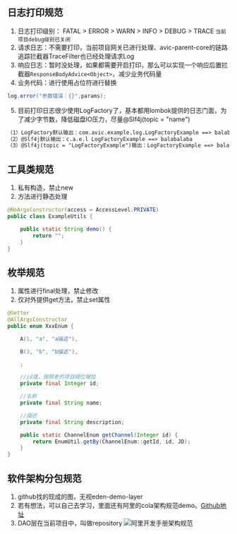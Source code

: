 ## 日志打印规范
1. 日志打印级别： FATAL > ERROR > WARN > INFO > DEBUG > TRACE `当前项目debug级别已关闭`
2. 请求日志：不需要打印，当前项目网关已进行处理、avic-parent-core的链路追踪拦截器TraceFilter也已经处理请求Log
3. 响应日志：暂时没处理，如果都需要开启打印，那么可以实现一个响应后置拦截器`ResponseBodyAdvice<Object>`，减少业务代码量
4. 业务代码：进行使用占位符进行替换
~~~java
log.error("参数错误：{}",params);
~~~
5. 目前打印日志很少使用LogFactory了，基本都用lombok提供的日志门面，为了减少字节数，降低磁盘IO压力，尽量@Slf4j(topic = "name")
~~~txt
（1）LogFactory默认输出：com.avic.example.log.LogFactoryExample ==> balabalaba
（2）@Slf4j默认输出：c.a.e.l LogFactoryExample ==> balabalaba
（3）@Slf4j(topic = "LogFactoryExample")输出：LogFactoryExample ==> balabalaba
~~~


## 工具类规范
1. 私有构造，禁止new
2. 方法进行静态处理
~~~java
@NoArgsConstructor(access = AccessLevel.PRIVATE)
public class ExampleUtils {

    public static String demo() {
        return "";
    }
}
~~~

## 枚举规范
1. 属性进行final处理，禁止修改
2. 仅对外提供get方法，禁止set属性
~~~java
@Getter
@AllArgsConstructor
public enum XxxEnum {

    A(1, "a", "a描述"),

    B(3, "b", "b描述"),

    ;

    //id值，按照老的项目顺位增加
    private final Integer id;

    //名称
    private final String name;

    //描述
    private final String description;

    public static ChannelEnum getChannel(Integer id) {
        return EnumUtil.getBy(ChannelEnum::getId, id, JD);
    }
}
~~~


## 软件架构分包规范
1. github找的现成的图，无视eden-demo-layer
2. 若有想法，可以自己去学习，里面还有阿里的cola架构规范demo。[Github地址](https://github.com/shiyindaxiaojie/eden-demo-layer)
3. DAO层在当前项目中，叫做repository
![阿里开发手册架构规范](https://cdn.jsdelivr.net/gh/18500507445/drawing-bed/nova/%E9%98%BF%E9%87%8C%E6%9E%B6%E6%9E%84%E8%A7%84%E8%8C%83.png)

